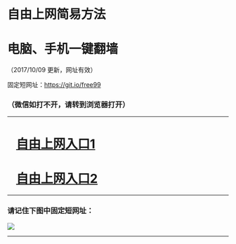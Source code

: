 ﻿# 自由上网简易方法

# 电脑、手机一键翻墙

（2017/10/09 更新，网址有效）

固定短网址：https://git.io/free99

### （微信如打不开，请转到浏览器打开）


***





# &nbsp;&nbsp; <a href="http://ft194441749.fwq-tz-1001.info/fwqtz01.html?t=100900116510 " target="_blank">自由上网入口1</a>
# &nbsp;&nbsp; <a href="http://ft2027118065.fwq-tz-1002.info/fwqtz02.html?t=100900124073 " target="_blank">自由上网入口2</a>
***

### 请记住下图中固定短网址：

<img src="https://s3-us-west-2.amazonaws.com/fwq-1001/yjfq-20170905okok.png" /> 


***

